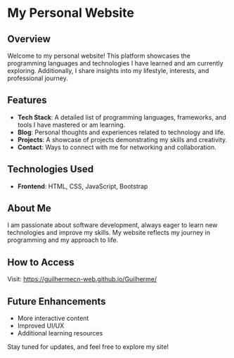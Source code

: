 # My Personal Website

## Overview
Welcome to my personal website! This platform showcases the programming languages and technologies I have learned and am currently exploring. Additionally, I share insights into my lifestyle, interests, and professional journey.

## Features
- **Tech Stack**: A detailed list of programming languages, frameworks, and tools I have mastered or am learning.
- **Blog**: Personal thoughts and experiences related to technology and life.
- **Projects**: A showcase of projects demonstrating my skills and creativity.
- **Contact**: Ways to connect with me for networking and collaboration.

## Technologies Used
- **Frontend**: HTML, CSS, JavaScript, Bootstrap

## About Me
I am passionate about software development, always eager to learn new technologies and improve my skills. My website reflects my journey in programming and my approach to life.

## How to Access
Visit: <a href="https://guilhermecn-web.github.io/Guilherme/">https://guilhermecn-web.github.io/Guilherme/</a>

## Future Enhancements
- More interactive content
- Improved UI/UX
- Additional learning resources

Stay tuned for updates, and feel free to explore my site!

